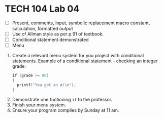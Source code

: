 # TECH 104 Lab 04
- [ ] Present, comments, input, symbolic replacement macro constant, calculation, formatted output   
- [ ] Use of Allman style as per p.91 of textbook.
- [ ] Conditional statement demonstrated
- [ ] Menu

1.  Create a relevant menu system for you project with conditional statements.
    Example of a conditional statement - checking an integer grade:
    ```c
    if (grade >= 80)
    {
      printf("You got an A!\n");
    }
    ```
2.  Demonstrate one funtioning ```if``` to the professor.
3.  Finish your menu system.
4.  Ensure your program compiles by Sunday at 11 am.

